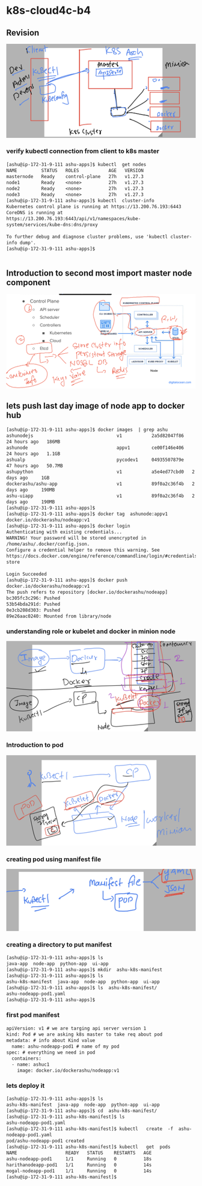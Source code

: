 # k8s-cloud4c-b4

## Revision 

<img src="rev.png">

### verify kubectl connection from client to k8s master

```
[ashu@ip-172-31-9-111 ashu-apps]$ kubectl  get nodes
NAME         STATUS   ROLES           AGE   VERSION
masternode   Ready    control-plane   27h   v1.27.3
node1        Ready    <none>          27h   v1.27.3
node2        Ready    <none>          27h   v1.27.3
node3        Ready    <none>          27h   v1.27.3
[ashu@ip-172-31-9-111 ashu-apps]$ kubectl  cluster-info 
Kubernetes control plane is running at https://13.200.76.193:6443
CoreDNS is running at https://13.200.76.193:6443/api/v1/namespaces/kube-system/services/kube-dns:dns/proxy

To further debug and diagnose cluster problems, use 'kubectl cluster-info dump'.
[ashu@ip-172-31-9-111 ashu-apps]$ 


```

## Introduction to second most import master node component

<img src="etcd.png">

## lets push last day image of node app to docker hub 

```
[ashu@ip-172-31-9-111 ashu-apps]$ docker images  | grep ashu
ashunodejs                               v1           2a5d82047f86   24 hours ago   186MB
ashunode                                 appv1        ce00f146e406   24 hours ago   1.1GB
ashualp                                  pycodev1     04935507879e   47 hours ago   50.7MB
ashupython                               v1           a5e4ed77cbd0   2 days ago     1GB
dockerashu/ashu-app                      v1           89f0a2c36f4b   2 days ago     190MB
ashu-uiapp                               v1           89f0a2c36f4b   2 days ago     190MB
[ashu@ip-172-31-9-111 ashu-apps]$ 
[ashu@ip-172-31-9-111 ashu-apps]$ docker tag  ashunode:appv1   docker.io/dockerashu/nodeapp:v1 
[ashu@ip-172-31-9-111 ashu-apps]$ docker login 
Authenticating with existing credentials...
WARNING! Your password will be stored unencrypted in /home/ashu/.docker/config.json.
Configure a credential helper to remove this warning. See
https://docs.docker.com/engine/reference/commandline/login/#credentials-store

Login Succeeded
[ashu@ip-172-31-9-111 ashu-apps]$ docker push docker.io/dockerashu/nodeapp:v1 
The push refers to repository [docker.io/dockerashu/nodeapp]
bc305fc3c296: Pushed 
53b54bda291d: Pushed 
0e3cb208d303: Pushed 
89e26aac0240: Mounted from library/node 
```

### understanding role or kubelet and docker in minion node 

<img src="node1.png">

### Introduction to pod 

<img src="pod1.png">

### creating pod using manifest file 

<img src="manifest.png">

### creating a directory to put manifest

```
[ashu@ip-172-31-9-111 ashu-apps]$ ls
java-app  node-app  python-app  ui-app
[ashu@ip-172-31-9-111 ashu-apps]$ mkdir  ashu-k8s-manifest
[ashu@ip-172-31-9-111 ashu-apps]$ ls
ashu-k8s-manifest  java-app  node-app  python-app  ui-app
[ashu@ip-172-31-9-111 ashu-apps]$ ls  ashu-k8s-manifest/
ashu-nodeapp-pod1.yaml
[ashu@ip-172-31-9-111 ashu-apps]$ 

```

### first pod manifest 

```
apiVersion: v1 # we are targing api server version 1 
kind: Pod # we are asking k8s master to take req about pod
metadata: # info about Kind value
  name: ashu-nodeapp-pod1 # name of my pod 
spec: # everything we need in pod 
  containers: 
  - name: ashuc1
    image: docker.io/dockerashu/nodeapp:v1 
```

### lets deploy it 

```
[ashu@ip-172-31-9-111 ashu-apps]$ ls
ashu-k8s-manifest  java-app  node-app  python-app  ui-app
[ashu@ip-172-31-9-111 ashu-apps]$ cd  ashu-k8s-manifest/
[ashu@ip-172-31-9-111 ashu-k8s-manifest]$ ls
ashu-nodeapp-pod1.yaml
[ashu@ip-172-31-9-111 ashu-k8s-manifest]$ kubectl   create  -f  ashu-nodeapp-pod1.yaml 
pod/ashu-nodeapp-pod1 created
[ashu@ip-172-31-9-111 ashu-k8s-manifest]$ kubectl   get  pods
NAME                  READY   STATUS    RESTARTS   AGE
ashu-nodeapp-pod1     1/1     Running   0          18s
harithanodeapp-pod1   1/1     Running   0          14s
mogal-nodeapp-pod1    1/1     Running   0          14s
[ashu@ip-172-31-9-111 ashu-k8s-manifest]$ 

```


